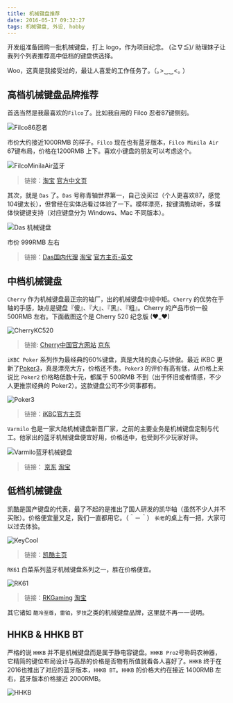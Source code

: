 ```yaml
---
title: 机械键盘推荐
date: 2016-05-17 09:32:27
tags: 机械键盘, 外设, hobby
---
```


开发组准备团购一批机械键盘，打上 logo，作为项目纪念。 (≧∇≦)/ 助理妹子让我列个列表推荐高中低档的键盘供选择。

Woo，这真是我接受过的，最让人喜爱的工作任务了。（｡>‿‿<｡ ）

## 高档机械键盘品牌推荐

首选当然是我最喜欢的`Filco`了。比如我自用的 Filco 忍者87键侧刻。

![Filco86忍者](https://o8tbwvlyj.qnssl.com/images/mechKeyboard/filco.jpg)

市价大约接近1000RMB 的样子。`Filco` 现在也有蓝牙版本，`Filco Minila Air` 67键布局，价格在1200RMB 上下。喜欢小键盘的朋友可以考虑这个。

![FilcoMinilaAir蓝牙](https://o8tbwvlyj.qnssl.com/images/mechKeyboard/FilcoMinilaAir.jpg)

> 链接：[淘宝](https://huajinsm.tmall.com/shop/view_shop.htm?spm=a230r.7195193.1997079397.2.vqVjIl) [官方中文页](www.filcochina.com/)

其次，就是 `Das` 了。`Das` 号称青轴世界第一，自己没买过（个人更喜欢87，感觉104键太长），但曾经在实体店看过体验了一下。模样漂亮，按键清脆动听，多媒体快键键支持（对应键盘分为 Windows、Mac 不同版本）。

![Das 机械键盘](https://o8tbwvlyj.qnssl.com/images/mechKeyboard/das.jpg)

市价 999RMB 左右

> 链接：[Das国内代理](http://www.daskb.com/) [淘宝](https://cooolyy.taobao.com/?q=das&searcy_type=item&s_from=newHeader&source=&ssid=s5-e&search=y&initiative_id=shopz_20120507) [官方主页-英文](http://www.daskeyboard.com/)

## 中档机械键盘

`Cherry` 作为机械键盘最正宗的轴厂，出的机械键盘中规中矩。`Cherry` 的优势在于轴的手感，缺点是键盘『傻』、『大』、『黑』、『粗』。Cherry 的产品市价一般500RMB 左右。下面截图这个是 Cherry 520 纪念版 (♥_♥)

![CherryKC520](https://o8tbwvlyj.qnssl.com/images/mechKeyboard/KC250.jpg)

> 链接: [Cherry中国官方网站](http://www.cherry.cn/)  [京东](http://search.jd.com/Search?keyword=cherry&enc=utf-8&wq=cherry&pvid=ccwvsaoi.oiy0uc)

`iKBC Poker` 系列作为最经典的60%键盘，真是大陆的良心与骄傲。最近 iKBC 更新了[Poker3](http://www.ikbc.com.cn/poker3.html)，真是漂亮大方，价格还不贵。`Poker3` 的评价有高有低，从价格上来说比 `Poker2` 价格略低数十元，都属于 500RMB 不到（出于怀旧或者情感，不少人更推崇经典的 Poker2）。这款键盘公司不少同事都有。



![Poker3](https://o8tbwvlyj.qnssl.com/images/mechKeyboard/Poker3.jpg)

> 链接：[iKBC官方主页](http://www.ikbc.com.cn/) 

`Varmilo` 也是一家大陆机械键盘新晋厂家，之前的主要业务是机械键盘定制与代工。他家出的蓝牙机械键盘便宜好用，价格适中，也受到不少玩家好评。

![Varmilo蓝牙机械键盘](https://o8tbwvlyj.qnssl.com/images/mechKeyboard/Varmilo.jpg)

> 链接： [京东](http://www.jd.com/pinpai/689-90095.html) [淘宝](https://shop69451875.taobao.com/shop/view_shop.htm?spm=a230r.1.14.24.rBN6fe&user_number_id=782775273)

## 低档机械键盘

凯酷是国产键盘的代表，最了不起的是推出了国人研发的凯华轴（虽然不少人并不买账）。价格便宜量又足，我们一直都用它。（＾－＾）  `长老`的桌上有一把，大家可以过去体验。

![KeyCool](https://o8tbwvlyj.qnssl.com/images/mechKeyboard/keycool.jpg)

> 链接：[凯酷主页](http://www.kc-keycool.com/)

`RK61` 白菜系列蓝牙机械键盘系列之一，胜在价格便宜。

![RK61](https://o8tbwvlyj.qnssl.com/images/mechKeyboard/RK61.jpg)

> 链接：[RKGaming](http://www.rkgaming.com/) [淘宝](https://store.taobao.com/shop/view_shop.htm?spm=a230r.1.14.5.VTE8K3&user_number_id=2236973970)

其它诸如 `酷冷至尊`，`雷铂`，`罗技`之类的机械键盘品牌，这里就不再一一说明。

## HHKB & HHKB BT

严格的说 `HHKB` 并不是机械键盘而是属于静电容键盘。`HHKB Pro2`号称码农神器，它精简的键位布局设计与高昂的价格是否物有所值就看各人喜好了。`HHKB` 终于在2016也推出了对应的蓝牙版本，`HHKB BT`。`HHKB` 的价格大约在接近 1400RMB 左右，蓝牙版本价格接近 2000RMB。

![HHKB](https://o8tbwvlyj.qnssl.com/images/mechKeyboard/hhkb.png)
